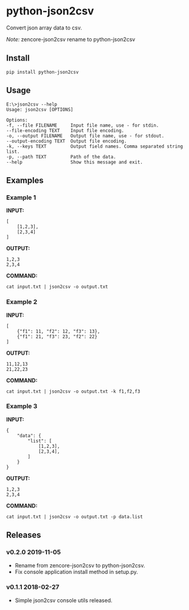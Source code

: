 # python-json2csv

Convert json array data to csv.

*Note:* zencore-json2csv rename to python-json2csv


## Install

    pip install python-json2csv


## Usage

    E:\>json2csv --help
    Usage: json2csv [OPTIONS]

    Options:
    -f, --file FILENAME     Input file name, use - for stdin.
    --file-encoding TEXT    Input file encoding.
    -o, --output FILENAME   Output file name, use - for stdout.
    --output-encoding TEXT  Output file encoding.
    -k, --keys TEXT         Output field names. Comma separated string list.
    -p, --path TEXT         Path of the data.
    --help                  Show this message and exit.

## Examples

### Example 1

**INPUT:**

    [
        [1,2,3],
        [2,3,4]
    ]

**OUTPUT:**

    1,2,3
    2,3,4

**COMMAND:**

    cat input.txt | json2csv -o output.txt

### Example 2

**INPUT:**

    [
        {"f1": 11, "f2": 12, "f3": 13},
        {"f1": 21, "f3": 23, "f2": 22}
    ]

**OUTPUT:**

    11,12,13
    21,22,23

**COMMAND:**

    cat input.txt | json2csv -o output.txt -k f1,f2,f3

### Example 3


**INPUT:**

    {
        "data": {
            "list": [
                [1,2,3],
                [2,3,4],
            ]
        }
    }

**OUTPUT:**

    1,2,3
    2,3,4

**COMMAND:**

    cat input.txt | json2csv -o output.txt -p data.list

## Releases

### v0.2.0 2019-11-05

- Rename from zencore-json2csv to python-json2csv.
- Fix console application install method in setup.py.

### v0.1.1 2018-02-27

- Simple json2csv console utils released.
